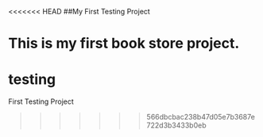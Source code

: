 <<<<<<< HEAD
##My First Testing Project

This is my first book store project.
=======
# testing
First Testing Project
>>>>>>> 566dbcbac238b47d05e7b3687e722d3b3433b0eb
